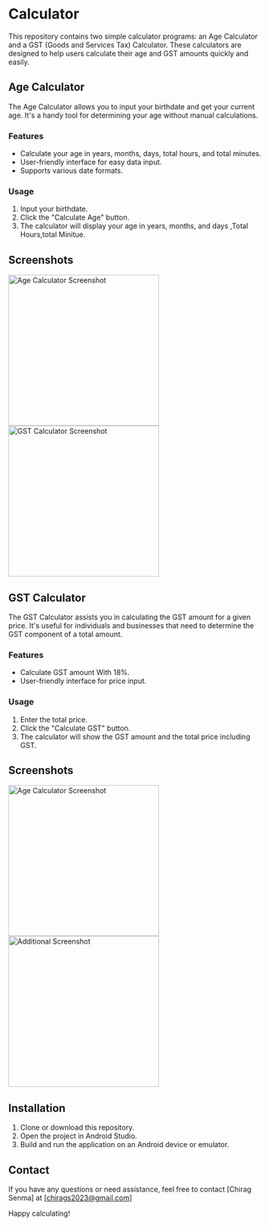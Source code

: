 # Calculator

This repository contains two simple calculator programs: an Age Calculator and a GST (Goods and Services Tax) Calculator. These calculators are designed to help users calculate their age and GST amounts quickly and easily.

## Age Calculator

The Age Calculator allows you to input your birthdate and get your current age. It's a handy tool for determining your age without manual calculations.

### Features

- Calculate your age in years, months, days, total hours, and total minutes.
- User-friendly interface for easy data input.
- Supports various date formats.

### Usage

1. Input your birthdate.
2. Click the "Calculate Age" button.
3. The calculator will display your age in years, months, and days ,Total Hours,total Minitue.

## Screenshots

<img src="https://github.com/chiragsenma910/MAD_Project_21012021106/assets/139469416/cc1bbba9-dba2-4cf6-beb5-540d5d99c62b" alt="Age Calculator Screenshot" width="300">
<img src="https://github.com/chiragsenma910/MAD_Project_21012021106/assets/139469416/ed3731ab-ae18-4998-9c91-dce4a46a6115" alt="GST Calculator Screenshot" width="300">



## GST Calculator

The GST Calculator assists you in calculating the GST amount for a given price. It's useful for individuals and businesses that need to determine the GST component of a total amount.

### Features

- Calculate GST amount With 18%.
- User-friendly interface for price input.

### Usage

1. Enter the total price.
2. Click the "Calculate GST" button.
3. The calculator will show the GST amount and the total price including GST.

## Screenshots

<img src="https://github.com/chiragsenma910/MAD_Project_21012021106/assets/139469416/cc1bbba9-dba2-4cf6-beb5-540d5d99c62b" alt="Age Calculator Screenshot" width="300">
<img src="https://github.com/chiragsenma910/MAD_Project_21012021106/assets/139469416/c77b74aa-dfd3-4dd0-82f8-ed2084979d11" alt="Additional Screenshot" width="300">



## Installation

1. Clone or download this repository.
2. Open the project in Android Studio.
3. Build and run the application on an Android device or emulator.

## Contact
If you have any questions or need assistance, feel free to contact [Chirag Senma] at [chirags2023@gmail.com]

Happy calculating!
